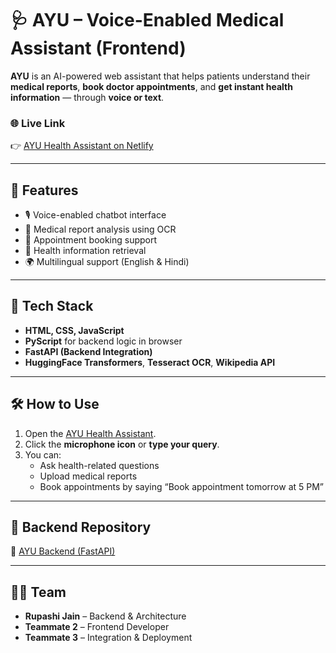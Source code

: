 # 🩺 AYU – Voice-Enabled Medical Assistant (Frontend)

**AYU** is an AI-powered web assistant that helps patients understand their **medical reports**, **book doctor appointments**, and **get instant health information** — through **voice or text**.

### 🌐 Live Link
👉 [AYU Health Assistant on Netlify](https://ayuhealthassistant.netlify.app)

---

## 🚀 Features
- 🎙️ Voice-enabled chatbot interface  
- 📄 Medical report analysis using OCR  
- 📅 Appointment booking support  
- 💬 Health information retrieval  
- 🌍 Multilingual support (English & Hindi)

---

## 🧠 Tech Stack
- **HTML, CSS, JavaScript**
- **PyScript** for backend logic in browser
- **FastAPI (Backend Integration)**
- **HuggingFace Transformers**, **Tesseract OCR**, **Wikipedia API**

---

## 🛠️ How to Use
1. Open the [AYU Health Assistant](https://ayuhealthassistant.netlify.app).
2. Click the **microphone icon** or **type your query**.
3. You can:
   - Ask health-related questions  
   - Upload medical reports  
   - Book appointments by saying “Book appointment tomorrow at 5 PM”

---

## 🧩 Backend Repository
🔗 [AYU Backend (FastAPI)](https://github.com/rupaashi/AYU-Backend)

---

## 👩‍💻 Team
- **Rupashi Jain** – Backend & Architecture  
- **Teammate 2** – Frontend Developer  
- **Teammate 3** – Integration & Deployment

